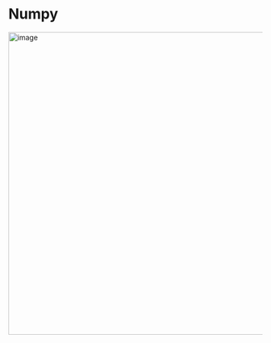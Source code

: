 # Numpy
<img width="700" height="600" alt="image" src="https://github.com/user-attachments/assets/ae76657a-ba94-4227-9a67-cc473b6897ba" />
